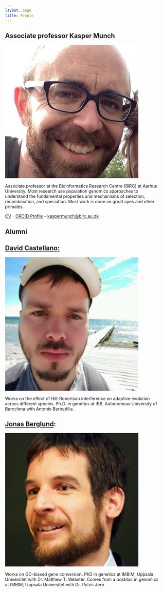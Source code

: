 ```yaml
---
layout: page
title: People
---
```

## Associate professor Kasper Munch

<span class="image left"><img src="images/kasper.jpg" /></span>

Associate professor at the Bioinformatics Research Centre (BiRC) at Aarhus University. Most research use population genomics approaches to understand the fundamental properties and mechanisms of selection, recombination, and speciation. Most work is done on great apes and other primates.

[CV]() - 
[ORCID Profile](http://orcid.org/) - 
[kaspermunch@birc.au.dk](mailto:kaspermunch@birc.au.dk)


## Alumni

## [David Castellano:](https://)

<span class="image left"><img src="images/david_castellano3.png" /></span>

Works on the effect of Hill-Robertson interference on adaptive evolution across different species. Ph.D. in genetics at IBB, Autonomous University of Barcelona with Antonio Barbadilla.


## [Jonas Berglund](https://):

<span class="image right"><img src="images/jonas_berglund2.png" /></span>

Works on GC-biased gene conversion. PhD in genetics at IMBIM, Uppsala Universitet with Dr. Matthew T. Webster. Comes from a postdoc in genomics at IMBIM, Uppsala Universitet with Dr. Patric Jern.


